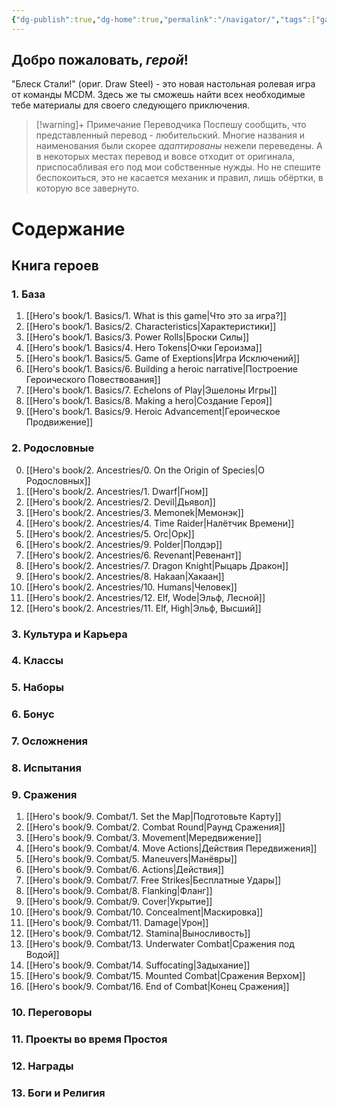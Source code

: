 ```yaml
---
{"dg-publish":true,"dg-home":true,"permalink":"/navigator/","tags":["gardenEntry"],"dgPassFrontmatter":true}
---
```


## Добро пожаловать, *герой*!

"Блеск Стали!" (ориг. Draw Steel) - это новая настольная ролевая игра от команды MCDM. Здесь же ты сможешь найти всех необходимые тебе материалы для своего следующего приключения.

> [!warning]+ Примечание Переводчика
> Поспешу сообщить, что представленный перевод - любительский. Многие названия и наименования были скорее *адаптированы* нежели переведены. А в некоторых местах перевод и вовсе отходит от оригинала, приспосабливая его под мои собственные нужды.
> Но не спешите беспокоиться, это не касается механик и правил, лишь обёртки, в которую все завернуто.

# Содержание

## Книга героев
### 1. База
1. [[Hero's book/1. Basics/1. What is this game\|Что это за игра?]]
2. [[Hero's book/1. Basics/2. Characteristics\|Характеристики]]
3. [[Hero's book/1. Basics/3. Power Rolls\|Броски Силы]]
4. [[Hero's book/1. Basics/4. Hero Tokens\|Очки Героизма]]
5. [[Hero's book/1. Basics/5. Game of Exeptions\|Игра Исключений]]
6. [[Hero's book/1. Basics/6. Building a heroic narrative\|Построение Героического Повествования]]
7. [[Hero's book/1. Basics/7. Echelons of Play\|Эшелоны Игры]]
8. [[Hero's book/1. Basics/8. Making a hero\|Создание Героя]]
9. [[Hero's book/1. Basics/9. Heroic Advancement\|Героическое Продвижение]]
### 2. Родословные 
0. [[Hero's book/2. Ancestries/0. On the Origin of Species\|О Родословных]]
1. [[Hero's book/2. Ancestries/1. Dwarf\|Гном]]
2. [[Hero's book/2. Ancestries/2. Devil\|Дьявол]]
3. [[Hero's book/2. Ancestries/3. Memonek\|Мемонэк]]
4. [[Hero's book/2. Ancestries/4. Time Raider\|Налётчик Времени]]
5. [[Hero's book/2. Ancestries/5. Orc\|Орк]]
6. [[Hero's book/2. Ancestries/9. Polder\|Полдэр]]
7. [[Hero's book/2. Ancestries/6. Revenant\|Ревенант]]
8. [[Hero's book/2. Ancestries/7. Dragon Knight\|Рыцарь Дракон]]
9. [[Hero's book/2. Ancestries/8. Hakaan\|Хакаан]]
10. [[Hero's book/2. Ancestries/10. Humans\|Человек]]
11. [[Hero's book/2. Ancestries/12. Elf, Wode\|Эльф, Лесной]]
12. [[Hero's book/2. Ancestries/11. Elf, High\|Эльф, Высший]]

### 3. Культура и Карьера
### 4. Классы
### 5. Наборы
### 6. Бонус
### 7. Осложнения
### 8. Испытания
### 9. Сражения
1. [[Hero's book/9. Combat/1. Set the Map\|Подготовьте Карту]]
2. [[Hero's book/9. Combat/2. Combat Round\|Раунд Сражения]]
3. [[Hero's book/9. Combat/3. Movement\|Мередвижение]]
4. [[Hero's book/9. Combat/4. Move Actions\|Действия Передвижения]]
5. [[Hero's book/9. Combat/5. Maneuvers\|Манёвры]]
6. [[Hero's book/9. Combat/6. Actions\|Действия]]
7. [[Hero's book/9. Combat/7. Free Strikes\|Бесплатные Удары]]
8. [[Hero's book/9. Combat/8. Flanking\|Фланг]]
9. [[Hero's book/9. Combat/9. Cover\|Укрытие]]
10. [[Hero's book/9. Combat/10. Concealment\|Маскировка]]
11. [[Hero's book/9. Combat/11. Damage\|Урон]]
12. [[Hero's book/9. Combat/12. Stamina\|Выносливость]]
13. [[Hero's book/9. Combat/13. Underwater Combat\|Сражения под Водой]]
14. [[Hero's book/9. Combat/14. Suffocating\|Задыхание]]
15. [[Hero's book/9. Combat/15. Mounted Combat\|Сражения Верхом]]
16. [[Hero's book/9. Combat/16. End of Combat\|Конец Сражения]]

### 10. Переговоры
### 11. Проекты во время Простоя
### 12. Награды
### 13. Боги и Религия